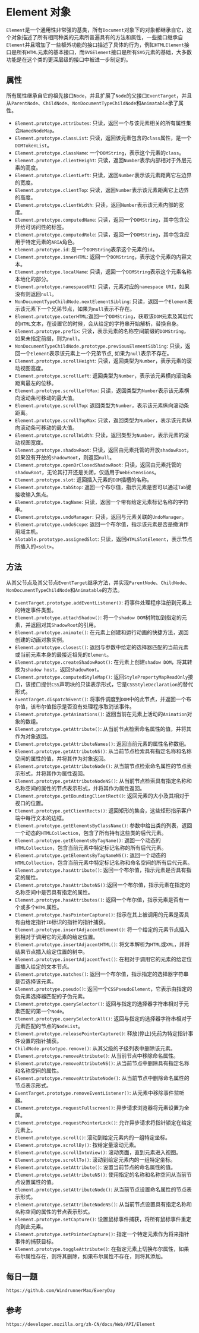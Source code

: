 # Element 对象

`Element`是一个通用性非常强的基类，所有`Document`对象下的对象都继承自它，这个对象描述了所有相同种类的元素所普遍具有的方法和属性，一些接口继承自`Element`并且增加了一些额外功能的接口描述了具体的行为，例如`HTMLElement`接口是所有`HTML`元素的基本接口，而`SVGElement`接口是所有`SVG`元素的基础，大多数功能是在这个类的更深层级的接口中被进一步制定的。

## 属性

所有属性继承自它的祖先接口`Node`，并且扩展了`Node`的父接口`EventTarget`，并且从`ParentNode`、`ChildNode`、`NonDocumentTypeChildNode`和`Animatable`承了属性。

- `Element.prototype.attributes`: 只读，返回一个与该元素相关的所有属性集合`NamedNodeMap`。
- `Element.prototype.classList`: 只读，返回该元素包含的`class`属性，是一个`DOMTokenList`。
- `Element.prototype.className`: 一个`DOMString`，表示这个元素的`class`。
- `Element.prototype.clientHeight`: 只读，返回`Number`表示内部相对于外层元素的高度。
- `Element.prototype.clientLeft`: 只读，返回`Number`表示该元素距离它左边界的宽度。
- `Element.prototype.clientTop`: 只读，返回`Number`表示该元素距离它上边界的高度。
- `Element.prototype.clientWidth`: 只读，返回`Number`表示该元素内部的宽度。
- `Element.prototype.computedName`: 只读，返回一个`DOMString`，其中包含公开给可访问性的标签。
- `Element.prototype.computedRole`: 只读，返回一个`DOMString`，其中包含应用于特定元素的`ARIA`角色。
- `Element.prototype.id`: 是一个`DOMString`表示这个元素的`id`。
- `Element.prototype.innerHTML`: 返回一个`DOMString`，表示这个元素的内容文本。
- `Element.prototype.localName`: 只读，返回一个`DOMString`表示这个元素名称本地化的部分。
- `Element.prototype.namespaceURI`: 只读，元素对应的`namespace URI`，如果没有则返回`null`。
- `NonDocumentTypeChildNode.nextElementSibling`: 只读，返回一个`Element`表示该元素下一个兄弟节点，如果为`null`表示不存在。
- `Element.prototype.outerHTML`:返回一个`DOMString`，获取该`DOM`元素及其后代的`HTML`文本，在设置它的时候，会从给定的字符串开始解析，替换自身。
- `Element.prototype.prefix`: 只读，表示元素的名称空间前缀的`DOMString`，如果未指定前缀，则为`null`。
- `NonDocumentTypeChildNode.prototype.previousElementSibling`: 只读，返回一个`Element`表示该元素上一个兄弟节点, 如果为`null`表示不存在。
- `Element.prototype.scrollHeight`: 只读，返回类型为`Number`，表示元素的滚动视图高度。
- `Element.prototype.scrollLeft`: 返回类型为`Number`，表示该元素横向滚动条距离最左的位移。
- `Element.prototype.scrollLeftMax`: 只读，返回类型为`Number`表示该元素横向滚动条可移动的最大值。
- `Element.prototype.scrollTop`: 返回类型为`Number`，表示该元素纵向滚动条距离。
- `Element.prototype.scrollTopMax`: 只读，返回类型为`Number`，表示该元素纵向滚动条可移动的最大值。
- `Element.prototype.scrollWidth`: 只读，返回类型为`Number`，表示元素的滚动视图宽度。
- `Element.prototype.shadowRoot`: 只读，返回由元素托管的开放`shadowRoot`，如果没有开放的`shadowRoot`，则返回`null`。
- `Element.prototype.openOrClosedShadowRoot`: 只读，返回由元素托管的`shadowRoot`，无论其打开还是关闭，仅适用于`WebExtensions`。
- `Element.prototype.slot`: 返回插入元素的`DOM`插槽的名称。
- `Element.prototype.tabStop`: 返回一个布尔值，指示元素是否可以通过`Tab`键接收输入焦点。
- `Element.prototype.tagName`: 只读，返回一个带有给定元素标记名称的字符串。
- `Element.prototype.undoManager`: 只读，返回与元素关联的`UndoManager`。
- `Element.prototype.undoScope`: 返回一个布尔值，指示该元素是否是撤消作用域主机。
- `Slotable.prototype.assignedSlot`: 只读，返回`HTMLSlotElement`，表示节点所插入的`<solt>`。

## 方法

从其父节点及其父节点`EventTarget`继承方法，并实现`ParentNode`、`ChildNode`、`NonDocumentTypeChildNode`和`Animatable`的方法。

- `EventTarget.prototype.addEventListener()`: 将事件处理程序注册到元素上的特定事件类型。
- `Element.prototype.attachShadow()`: 将一个`shadow DOM`树附加到指定的元素，并返回对其`ShadowRoot`的引用。
- `Element.prototype.animate()`: 在元素上创建和运行动画的快捷方法，返回创建的动画对象实例。
- `Element.prototype.closest()`: 返回与参数中给定的选择器匹配的当前元素或当前元素本身的最接近祖先的`Element`。
- `Element.prototype.createShadowRoot()`: 在元素上创建`shadow DOM`，将其转换为`shadow host`，返回`ShadowRoot`。
- `Element.prototype.computedStyleMap()`: 返回`StylePropertyMapReadOnly`接口，该接口提供`CSS`声明块的只读表示形式，它是`CSSStyleDeclaration`的替代形式。
- `EventTarget.dispatchEvent()`: 将事件调度到`DOM`中的此节点，并返回一个布尔值，该布尔值指示是否没有处理程序取消该事件。
- `Element.prototype.getAnimations()`: 返回当前在元素上活动的`Animation`对象的数组。
- `Element.prototype.getAttribute()`: 从当前节点检索命名属性的值，并将其作为对象返回。
- `Element.prototype.getAttributeNames()`: 返回当前元素的属性名称数组。
- `Element.prototype.getAttributeNS()`: 从当前节点检索具有指定名称和名称空间的属性的值，并将其作为对象返回。
- `Element.prototype.getAttributeNode()`: 从当前节点检索命名属性的节点表示形式，并将其作为属性返回。
- `Element.prototype.getAttributeNodeNS()`: 从当前节点检索具有指定名称和名称空间的属性的节点表示形式，并将其作为属性返回。
- `Element.prototype.getBoundingClientRect()`: 返回元素的大小及其相对于视口的位置。
- `Element.prototype.getClientRects()`: 返回矩形的集合，这些矩形指示客户端中每行文本的边框。
- `Element.prototype.getElementsByClassName()`: 参数中给出类的列表，返回一个动态的`HTMLCollection`，包含了所有持有这些类的后代元素。
- `Element.prototype.getElementsByTagName()`: 返回一个动态的`HTMLCollection`，包含当前元素中特定标记名称的所有后代元素。
- `Element.prototype.getElementsByTagNameNS()`: 返回一个动态的`HTMLCollection`，包含当前元素中特定标记名称和命名空间的所有后代元素。
- `Element.prototype.hasAttribute()`: 返回一个布尔值，指示元素是否具有指定的属性。
- `Element.prototype.hasAttributeNS()`:返回一个布尔值，指示元素在指定的名称空间中是否具有指定的属性。
- `Element.prototype.hasAttributes()`: 返回一个布尔值，指示元素是否有一个或多个`HTML`属性。
- `Element.prototype.hasPointerCapture()`: 指示在其上被调用的元素是否具有由给定指针`ID`标识的指针的指针捕获。
- `Element.prototype.insertAdjacentElement()`: 将一个给定的元素节点插入到相对于调用它的元素的给定位置。
- `Element.prototype.insertAdjacentHTML()`: 将文本解析为`HTML`或`XML`，并将结果节点插入给定位置的树中。
- `Element.prototype.insertAdjacentText()`: 在相对于调用它的元素的给定位置插入给定的文本节点。
- `Element.prototype.matches()`: 返回一个布尔值，指示指定的选择器字符串是否选择该元素。
- `Element.prototype.pseudo()`: 返回一个`CSSPseudoElement`，它表示由指定的伪元素选择器匹配的子伪元素。
- `Element.prototype.querySelector()`: 返回与指定的选择器字符串相对于元素匹配的第一个`Node`。
- `Element.prototype.querySelectorAll()`: 返回与指定的选择器字符串相对于元素匹配的节点的`NodeList`。
- `Element.prototype.releasePointerCapture()`: 释放(停止)先前为特定指针事件设置的指针捕获。
- `ChildNode.prototype.remove()`: 从其父级的子级列表中删除该元素。
- `Element.prototype.removeAttribute()`: 从当前节点中移除命名属性。
- `Element.prototype.removeAttributeNS()`: 从当前节点中删除具有指定名称和名称空间的属性。
- `Element.prototype.removeAttributeNode()`: 从当前节点中删除命名属性的节点表示形式。
- `EventTarget.prototype.removeEventListener()`: 从元素中移除事件监听器。
- `Element.prototype.requestFullscreen()`: 异步请求浏览器将元素设置为全屏。
- `Element.prototype.requestPointerLock()`: 允许异步请求将指针锁定在给定元素上。
- `Element.prototype.scroll()`: 滚动到给定元素内的一组特定坐标。
- `Element.prototype.scrollBy()`: 按给定量滚动元素。
- `Element.prototype.scrollIntoView()`: 滚动页面，直到元素进入视图。
- `Element.prototype.scrollTo()`: 滚动到给定元素内的一组特定坐标。
- `Element.prototype.setAttribute()`: 设置当前节点的命名属性的值。
- `Element.prototype.setAttributeNS()`: 使用指定的名称和名称空间从当前节点设置属性的值。
- `Element.prototype.setAttributeNode()`: 从当前节点设置命名属性的节点表示形式。
- `Element.prototype.setAttributeNodeNS()`: 从当前节点设置具有指定名称和名称空间的属性的节点表示形式。
- `Element.prototype.setCapture()`: 设置鼠标事件捕获，将所有鼠标事件重定向到此元素。
- `Element.prototype.setPointerCapture()`: 指定一个特定元素作为将来指针事件的捕获目标。
- `Element.prototype.toggleAttribute()`: 在指定元素上切换布尔属性，如果布尔属性存在，则将其删除，如果布尔属性不存在，则将其添加。

## 每日一题

```
https://github.com/WindrunnerMax/EveryDay
```

## 参考

```
https://developer.mozilla.org/zh-CN/docs/Web/API/Element
```
